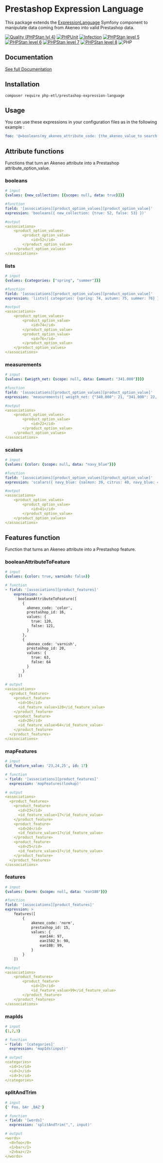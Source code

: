 Prestashop Expression Language
===

This package extends the [ExpressionLanguage](https://symfony.com/doc/current/components/expression_language.html) Symfony component to manipulate data coming from Akeneo into valid Prestashop data.

[![Quality (PHPStan lvl 4)](https://github.com/php-etl/prestashop-expression-language/actions/workflows/quality.yaml/badge.svg)](https://github.com/php-etl/prestashop-expression-language/actions/workflows/quality.yaml)
[![PHPUnit](https://github.com/php-etl/prestashop-expression-language/actions/workflows/phpunit.yaml/badge.svg)](https://github.com/php-etl/prestashop-expression-language/actions/workflows/phpunit.yaml)
[![Infection](https://github.com/php-etl/prestashop-expression-language/actions/workflows/infection.yaml/badge.svg)](https://github.com/php-etl/prestashop-expression-language/actions/workflows/infection.yaml)
[![PHPStan level 5](https://github.com/php-etl/prestashop-expression-language/actions/workflows/phpstan-5.yaml/badge.svg)](https://github.com/php-etl/prestashop-expression-language/actions/workflows/phpstan-5.yaml)
[![PHPStan level 6](https://github.com/php-etl/prestashop-expression-language/actions/workflows/phpstan-6.yaml/badge.svg)](https://github.com/php-etl/prestashop-expression-language/actions/workflows/phpstan-6.yaml)
[![PHPStan level 7](https://github.com/php-etl/prestashop-expression-language/actions/workflows/phpstan-7.yaml/badge.svg)](https://github.com/php-etl/prestashop-expression-language/actions/workflows/phpstan-7.yaml)
[![PHPStan level 8](https://github.com/php-etl/prestashop-expression-language/actions/workflows/phpstan-8.yaml/badge.svg)](https://github.com/php-etl/prestashop-expression-language/actions/workflows/phpstan-8.yaml)
![PHP](https://img.shields.io/packagist/php-v/php-etl/prestashop-expression-language)

Documentation
---

[See full Documentation](https://php-etl.github.io/documentation)

Installation
---

```
composer require php-etl/prestashop-expression-language
```

Usage
---


You can use these expressions in your configuration files as in the following example :

```yaml
foo: '@=booleans(my_akeneo_attribute_code: {the_akeneo_value_to search for: the_prestashop_id_replacement})'
```

Attribute functions
---

Functions that turn an Akeneo attribute into a Prestashop attribute_option_value.

### booleans

```yaml
# input
{values: {new_collection: [{scope: null, data: true}]}}

#function
field: '[associations][product_option_values][product_option_value]'
expression: 'booleans({ new_collection: {true: 52, false: 53} })'

#output
<associations>
    <product_option_values>
        <product_option_value>
            <id>52</id>
        </product_option_value>
    </product_option_values>
</associations>
```

### lists

```yaml
# input
{values: {categories: ["spring", "summer"]}}

#function
field: '[associations][product_option_values][product_option_value]'
expression: 'lists({ categories: {spring: 74, autumn: 75, summer: 76} })'

#output
<associations>
    <product_option_values>
        <product_option_value>
            <id>74</id>
        </product_option_value>
        <product_option_value>
            <id>76</id>
        </product_option_value>
    </product_option_values>
</associations>
```

### measurements

```yaml
# input
{values: {weigth_net: {scope: null, data: {amount: "341.000"}}}}

#function
field: '[associations][product_option_values][product_option_value]'
expression: 'measurements({ weigth_net: {"340.000": 21, "341.000": 22, "342.000": 23} })'

#output
<associations>
    <product_option_values>
        <product_option_value>
            <id>22</id>
        </product_option_value>
    </product_option_values>
</associations>
```

### scalars

```yaml
# input
{values: {color: {scope: null, data: "navy_blue"}}}

#function
field: '[associations][product_option_values][product_option_value]'
expression: 'scalars({ navy_blue: {salmon: 39, citrus: 40, navy_blue: 41, anthracite: 42} })'

#output
<associations>
    <product_option_values>
        <product_option_value>
            <id>41</id>
        </product_option_value>
    </product_option_values>
</associations>
```

Features function
---

Function that turns an Akeneo attribute into a Prestashop feature.

### booleanAttributeToFeature
```yaml
# input
{values: {color: true, varnish: false}}

# function
- field: '[associations][product_features]'
    expression: >
      booleanAttributeToFeature([
        {
          akeneo_code: 'color',
          prestashop_id: 16,
          values: {
            true: 120,
            false: 121,
          }
        },
        {
          akeneo_code: 'varnish',
          prestashop_id: 20,
          values: {
            true: 63,
            false: 64
          }
        }
      ])
      
# output
<associations>
  <product_features>
    <product_feature>
      <id>16</id>
      <id_feature_value>120</id_feature_value>
    </product_feature>
    <product_feature>
      <id>20</id>
      <id_feature_value>64</id_feature_value>
    </product_feature>
  </product_features>
</associations>
```

### mapFeatures
```yaml
# input
{id_feature_value: '23,24,25', id: 17}

# function
- field: '[associations][product_features]'
  expression: 'mapFeatures(lookup)'

# output
<associations>
  <product_features>
    <product_feature>
      <id>23</id>
      <id_feature_value>17</id_feature_value>
    </product_feature>
    <product_feature>
      <id>24</id>
      <id_feature_value>17</id_feature_value>
    </product_feature>
    <product_feature>
      <id>25</id>
      <id_feature_value>17</id_feature_value>
    </product_feature>
  </product_features>
</associations>
```

### features
```yaml
# input
{values: {norm: {scope: null, data: "ean188"}}}

#function
field: '[associations][product_features]'
expression: >
    features([
        {
            akeneo_code: 'norm',
            prestashop_id: 15,
            values: {
                ean144: 97,
                ean1502_b: 98,
                ean188: 99,
            }
        }
    ])

#output
<associations>
    <product_features>
        <product_feature>
            <id>15</id>
            <id_feature_value>99</id_feature_value>
        </product_feature>
    </product_features>
</associations>
```

### mapIds
```yaml
# input
{1,2,3}

# function
- field: '[categories]'
  expression: 'mapIds(input)'

# output
<categories>
  <id>1</id>
  <id>2</id>
  <id>3</id>
</categories>
```

### splitAndTrim
```yaml
# input
{' Foo, bAr ,BAZ'}

# function
- field: '[words]'
  expression: 'splitAndTrim(",", input)'

# output
<words>
  <0>foo</0>
  <1>bar</1>
  <2>baz</2>
</words>
```